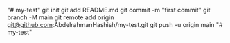 "# my-test"  git init git add README.md git commit -m "first commit" git branch -M main git remote add origin git@github.com:AbdelrahmanHashish/my-test.git git push -u origin main
"# my-test" 
